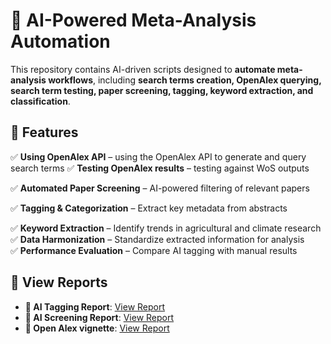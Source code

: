 # 🧠 AI-Powered Meta-Analysis Automation

This repository contains AI-driven scripts designed to **automate meta-analysis workflows**, including **search terms creation, OpenAlex querying, search term testing, paper screening, tagging, keyword extraction, and classification**.

## 🚀 Features
✅ **Using OpenAlex API** – using the OpenAlex API to generate and query search terms 
✅ **Testing OpenAlex results** – testing  against WoS outputs   

✅ **Automated Paper Screening** – AI-powered filtering of relevant papers  

✅ **Tagging & Categorization** – Extract key metadata from abstracts  

✅ **Keyword Extraction** – Identify trends in agricultural and climate research  
✅ **Data Harmonization** – Standardize extracted information for analysis  
✅ **Performance Evaluation** – Compare AI tagging with manual results  





## 📂 View Reports  


- **🔗 AI Tagging Report**: [View Report](https://eragriculture.github.io/AI/docs/GPT_tagging.html)
- **🔗 AI Screening Report**: [View Report](https://eragriculture.github.io/AI/docs/Screening_GPT.html)  
- **🔗 Open Alex vignette**: [View Report](https://eragriculture.github.io/AI/docs/OA-vignette.html)  
  


